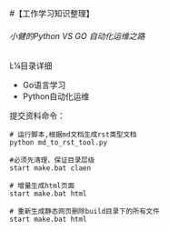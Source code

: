 #【工作学习知识整理】

###### 小健的Python VS GO 自动化运维之路


Ŀ¼目录详细

- Go语言学习
- Python自动化运维




提交资料命令：
```
# 运行脚本,根据md文档生成rst类型文档
python md_to_rst_tool.py 

#必须先清理，保证目录层级
start make.bat claen	

# 增量生成html页面	
start make.bat html

# 重新生成静态网页删除build目录下的所有文件
start make.bat html
```

